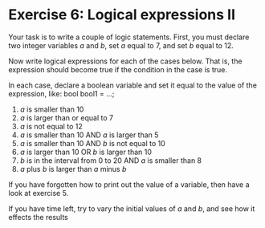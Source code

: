 ﻿# Exercise 6: Logical expressions II

Your task is to write a couple of logic statements. First, you must 
declare two integer variables *a* and *b*, set *a* equal to 7, and set *b* 
equal to 12. 

Now write logical expressions for each of the cases below. That is, 
the expression should become true if the condition in the case is 
true. 

In each case, declare a boolean variable and set it equal to 
the value of the expression, like: bool bool1 = ...; 

1. *a* is smaller than 10 
2. *a* is larger than or equal to 7 
3. *a* is not equal to 12 
4. *a* is smaller than 10 AND *a* is larger than 5 
5. *a* is smaller than 10 AND *b* is not equal to 10 
6. *a* is larger than 10 OR *b* is larger than 10 
7. *b* is in the interval from 0 to 20 AND *a* is smaller than 8 
8. *a* plus *b* is larger than *a* minus *b* 
 
If you have forgotten how to print out the value of a variable, then 
have a look at exercise 5. 
 
If you have time left, try to vary the initial values of *a* and *b*, and 
see how it effects the results